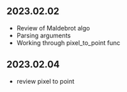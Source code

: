## 2023.02.02
- Review of Maldebrot algo
- Parsing arguments
- Working through pixel_to_point func
## 2023.02.04
- review pixel to point